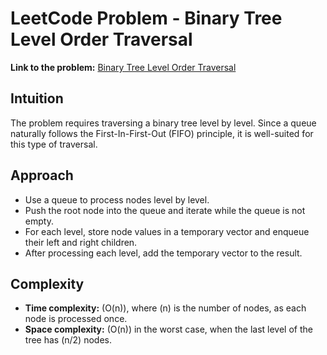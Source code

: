 # LeetCode Problem - Binary Tree Level Order Traversal

**Link to the problem:** [Binary Tree Level Order Traversal](https://leetcode.com/problems/binary-tree-level-order-traversal/)

## Intuition
The problem requires traversing a binary tree level by level. Since a queue naturally follows the First-In-First-Out (FIFO) principle, it is well-suited for this type of traversal.  

## Approach
- Use a queue to process nodes level by level.  
- Push the root node into the queue and iterate while the queue is not empty.  
- For each level, store node values in a temporary vector and enqueue their left and right children.  
- After processing each level, add the temporary vector to the result.  

## Complexity
- **Time complexity:** \(O(n)\), where \(n\) is the number of nodes, as each node is processed once.  
- **Space complexity:** \(O(n)\) in the worst case, when the last level of the tree has \(n/2\) nodes.  
